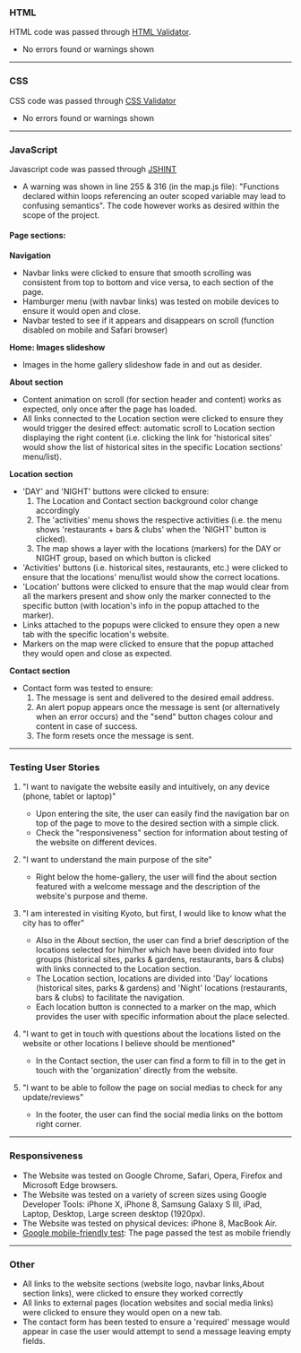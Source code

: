 ### HTML

HTML code was passed through [HTML Validator](https://validator.w3.org/).
- No errors found or warnings shown

---

### CSS

CSS code was passed through [CSS Validator](https://jigsaw.w3.org/css-validator/)
- No errors found or warnings shown

--- 

### JavaScript

Javascript code was passed through [JSHINT](https://jshint.com/)

- A warning was shown in line 255 & 316 (in the map.js file): "Functions declared within loops referencing an outer scoped variable may lead to confusing semantics". The code however works as desired within the scope of the project.

#### Page sections: 

**Navigation**

- Navbar links were clicked to ensure that smooth scrolling was consistent from top to bottom and vice versa, to each section of the page.
- Hamburger menu (with navbar links) was tested on mobile devices to ensure it would open and close.
- Navbar tested to see if it appears and disappears on scroll (function disabled on mobile and Safari browser)

**Home: Images slideshow**

- Images in the home gallery slideshow fade in and out as desider.

**About section**

- Content animation on scroll (for section header and content) works as expected, only once after the page has loaded.
- All links connected to the Location section were clicked to ensure they would trigger the desired effect: automatic scroll to Location section displaying the right content (i.e. clicking the link for 'historical sites' would show the list of historical sites in the specific Location sections' menu/list).

**Location section**

- 'DAY' and 'NIGHT' buttons were clicked to ensure: 
    1. The Location and Contact section background color  change accordingly
    2. The 'activities' menu shows the respective activities (i.e. the menu shows 'restaurants + bars & clubs' when the 'NIGHT' button is clicked).
    3. The map shows a layer with the locations (markers) for the DAY or NIGHT group, based on which button is clicked 
- 'Activities' buttons (i.e. historical sites, restaurants,         etc.) were clicked to ensure that the locations' menu/list      would show the correct locations.  
- 'Location' buttons were clicked to ensure that the map would      clear from all the markers present and show only the marker     connected to the specific button (with location's info in       the popup attached to the marker). 
- Links attached to the popups were clicked to ensure they          open a new tab with the specific location's website.
- Markers on the map were clicked to ensure that the popup          attached they would open and close as expected.

**Contact section** 

- Contact form was tested to ensure:
    1. The message is sent and delivered to the desired email address.
    2. An alert popup appears once the message is sent (or alternatively when an error occurs) and the "send" button chages colour and content in case of success.
    3. The form resets once the message is sent.

---

### Testing User Stories 

1. "I want to navigate the website easily and intuitively, on any device (phone, tablet or laptop)"

    - Upon entering the site, the user can easily find the navigation bar on top of the page to move to the desired section with a simple click. 
    - Check the "responsiveness" section for information about testing of the website on different devices.

2. "I want to understand the main purpose of the site"

    - Right below the home-gallery, the user will find the about section featured with a welcome message and the description of the website's purpose and theme.

3. "I am interested in visiting Kyoto, but first, I would like to know what the city has to offer"

    - Also in the About section, the user can find a brief description of the locations selected for him/her which have been divided into four groups (historical sites, parks & gardens, restaurants, bars & clubs) with links connected to the Location section. 
    - The Location section, locations are divided into 'Day' locations (historical sites, parks & gardens) and 'Night' locations (restaurants, bars & clubs) to facilitate the navigation.
    - Each location button is connected to a marker on the map, which provides the user with specific information about the place selected.

4. "I want to get in touch with questions about the locations listed on the website or other locations I believe should be mentioned"

    - In the Contact section, the user can find a form to fill in to the get in touch with the 'organization' directly from the website. 

5. "I want to be able to follow the page on social medias to check for any update/reviews"  

    - In the footer, the user can find the social media links on the bottom right corner. 

--- 

### Responsiveness 

- The Website was tested on Google Chrome, Safari, Opera, Firefox and Microsoft Edge browsers.
- The Website was tested on a variety of screen sizes using Google Developer Tools: iPhone X, iPhone 8, Samsung Galaxy S III, iPad, Laptop, Desktop, Large screen desktop (1920px).
- The Website was tested on physical devices: iPhone 8, MacBook Air. 
- [Google mobile-friendly test](https://search.google.com/test/mobile-friendly?id=5Pz7BqGGcZdRd5o9rkxA9A): The page passed the test as mobile friendly

---

### Other 

- All links to the website sections (website logo, navbar links,About section links), were clicked to ensure they worked correctly
- All links to external pages (location websites and social media links) were clicked to ensure they would open on a new tab.
- The contact form has been tested to ensure a 'required' message would appear in case the user would attempt to send a message leaving empty fields.

